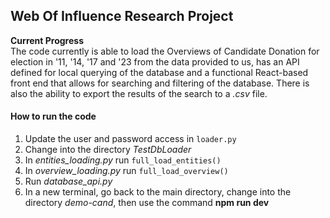 ## Web Of Influence Research Project
**Current Progress** <br>
The code currently is able to load the Overviews of Candidate Donation for election in '11, '14, '17 and '23 from the data provided to us, has an API defined for local querying of the database and a functional React-based front end that allows for searching and filtering of the database. There is also the ability to export the results of the search to a _.csv_ file.


#### How to run the code
1. Update the user and password access in ```loader.py```
2. Change into the directory _TestDbLoader_
3. In _entities_loading.py_ run ```full_load_entities()```
4. In _overview_loading.py_ run ```full_load_overview()```
5. Run _database_api.py_
6. In a new terminal, go back to the main directory, change into the directory _demo-cand_, then use the command **npm run dev**
